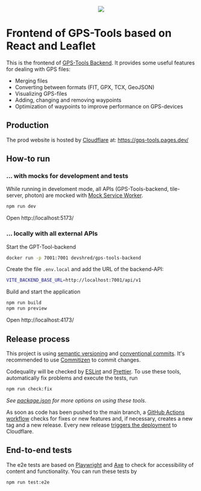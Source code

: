 <p align="center">
    <a href="https://github.com/devshred/gps-tools-frontend/actions/workflows/release.yaml" alt="Release Pipeline">
        <img src="https://github.com/devshred/gps-tools-frontend/actions/workflows/release.yaml/badge.svg" /></a>
</p>

# Frontend of GPS-Tools based on React and Leaflet
This is the frontend of [GPS-Tools Backend](https://github.com/devshred/gps-tools-backend). It provides some useful features for dealing with GPS files:
* Merging files
* Converting between formats (FIT, GPX, TCX, GeoJSON)
* Visualizing GPS-files
* Adding, changing and removing waypoints
* Optimization of waypoints to improve performance on GPS-devices

## Production
The prod website is hosted by [Cloudflare](https://www.cloudflare.com/) at: https://gps-tools.pages.dev/ 

## How-to run
### … with mocks for development and tests
While running in develoment mode, all APIs (GPS-Tools-backend, tile-server, photon) are mocked with [Mock Service Worker](https://mswjs.io/).
```sh
npm run dev
```
Open http://localhost:5173/

### … locally with all external APIs
Start the GPT-Tool-backend
```sh
docker run -p 7001:7001 devshred/gps-tools-backend
```

Create the file `.env.local` and add the URL of the backend-API:
```sh
VITE_BACKEND_BASE_URL=http://localhost:7001/api/v1
```
Build and start the application
```sh
npm run build
npm run preview
```

Open http://localhost:4173/

## Release process
This project is using [semantic versioning](https://semver.org/) and [conventional commits](https://www.conventionalcommits.org/en/v1.0.0/). It's recommended to use [Commitizen](https://commitizen-tools.github.io/commitizen/) to commit changes.

Codequality will be checked by [ESLint](https://eslint.org/) and [Prettier](https://prettier.io/). To use these tools, automatically fix problems and execute the tests, run
```sh
npm run check:fix
```
_See [package.json](./package.json) for more options on using these tools._

As soon as code has been pushed to the main branch, a [GitHub Actions workflow](.github/workflows/release.yaml) checks for fixes or new features and, if necessary, creates a new tag and a new release. Every new release [triggers the deployment](.github/workflows/deploy.yaml) to Cloudflare.

## End-to-end tests
The e2e tests are based on [Playwright](https://playwright.dev/) and [Axe](https://www.deque.com/axe/) to check for accessibility of content and functionality. You can run these tests by
```sh
npm run test:e2e
```
